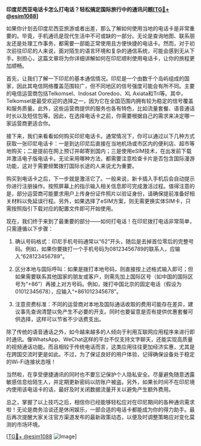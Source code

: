 **印度尼西亚电话卡怎么打电话？轻松搞定国际旅行中的通讯问题[[TG💪+ @esim1088](https://t.me/s/esim1088)]**

如果你计划去印度尼西亚旅游或者出差，那么了解如何使用当地的电话卡是非常重要的。毕竟，手机通讯是现代生活中不可或缺的一部分。无论是查询地图、联系朋友还是处理工作事务，都需要一部能正常使用且方便快捷的电话卡。然而，对于初次前往印尼的人来说，面对陌生的语言环境和复杂的通信系统，可能会感到无从下手。别担心，这篇文章将为你详细讲解如何在印尼顺利使用电话卡，让你的旅程更加顺畅。

首先，让我们了解一下印尼的基本通信情况。印尼是一个由数千个岛屿组成的国家，因此其电信网络覆盖范围较广，但不同地区的信号强度可能会有所不同。主要的电信运营商包括Telkomsel、Indosat Ooredoo、XL Axiata和Tri等。其中，Telkomsel是最受欢迎的选择之一，因为它在全国范围内拥有较为稳定的信号覆盖和服务质量。此外，这些运营商提供的服务也各有特色，比如流量套餐、语音通话时长以及短信包等。因此，在选择电话卡之前，你需要根据自己的需求来决定哪一家运营商更适合你。

接下来，我们来看看如何购买印尼电话卡。通常情况下，你可以通过以下几种方式获取一张印尼电话卡：一是到达印尼后直接在当地机场或市区内的便利店、超市等地购买；二是提前在网上预订并邮寄到国内；三是使用eSIM技术，在出发前下载并激活电子版电话卡。无论采用哪种方法，都需要注意检查卡片是否包含国际漫游功能，这对于需要频繁拨打国际长途的人来说尤为重要。

购买到电话卡之后，下一步就是激活它了。一般来说，新卡插入手机后会自动提示你进行注册操作。按照屏幕上的指示输入相关信息即可完成激活过程。值得注意的是，部分运营商可能要求用户上传身份证件照片以验证身份，请确保提前准备好相关材料以免延误行程。另外，如果选择了eSIM方案，则无需更换实体SIM卡，只需按照指引下载对应的配置文件即可开始使用。

现在，我们终于来到了最重要的部分——如何打电话！在印尼拨打电话非常简单，只需遵循以下步骤：

1. 确认号码格式：印尼手机号码通常以“62”开头，随后是去掉首位零后的完整号码。例如，如果你要拨打一个手机号码为08123456789的联系人，应输入“628123456789”。

2. 区分本地与国际呼叫：如果是拨打本地号码，则直接按上述格式输入即可；但如果需要联系其他国家的朋友或客户，则需先加上国际区号（如中国的国际区号为“+86”）再接上对方号码。例如，拨打中国北京的固定电话（假设为01012345678），应输入“+861012345678”。

3. 注意资费标准：不同的运营商对本地及国际通话收取的费用可能存在差异，建议事先查询清楚以免产生不必要的开支。同时也要留意是否有提供优惠套餐可供选择，这样可以节省不少话费支出。

除了传统的语音通话之外，如今越来越多的人倾向于利用互联网应用程序来进行即时通讯。像WhatsApp、WeChat这样的平台不仅支持文字聊天，还能实现高质量的视频通话功能。而且相较于传统电话而言，这类应用往往更加经济实惠，尤其是在跨国交流时更是如此。不过，为了保证良好的用户体验，记得确保设备处于稳定的Wi-Fi连接状态哦！

当然啦，在享受便捷通讯的同时也不要忘记保护个人隐私安全。尽量避免随意透露敏感信息给陌生人，并定期更新密码以防账户被盗。另外，如果长时间不在印尼境内使用该电话卡的话，最好及时关闭数据流量开关以避免产生额外费用。

总之，掌握了以上技巧之后，相信你已经能够轻松应对在印尼期间的各种通讯需求啦！无论是商务洽谈还是休闲娱乐，一部合适的电话卡都能成为你的得力助手。最后再次提醒大家关注官方渠道发布的最新政策动态，以便及时调整策略应对变化莫测的市场环境。

[[TG💪+ @esim1088](https://t.me/s/esim1088) ![Image](https://i.postimg.cc/4NQfJmqS/Snipaste-2025-05-13-00-14-12.png)]
